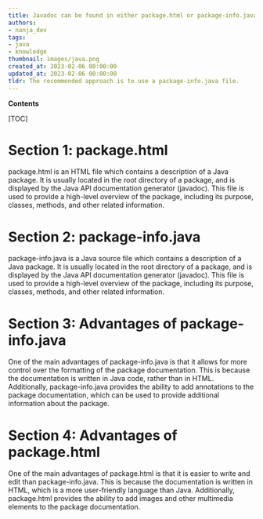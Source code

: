 ```yaml
---
title: Javadoc can be found in either package.html or package-info.java
authors:
- nanja_dev
tags:
- java
- knowledge
thumbnail: images/java.png
created_at: 2023-02-06 00:00:00
updated_at: 2023-02-06 00:00:00
tldr: The recommended approach is to use a package-info.java file.
---
```


**Contents**

[TOC]

# Section 1: package.html

package.html is an HTML file which contains a description of a Java package. It is usually located in the root directory of a package, and is displayed by the Java API documentation generator (javadoc). This file is used to provide a high-level overview of the package, including its purpose, classes, methods, and other related information.

# Section 2: package-info.java

package-info.java is a Java source file which contains a description of a Java package. It is usually located in the root directory of a package, and is displayed by the Java API documentation generator (javadoc). This file is used to provide a high-level overview of the package, including its purpose, classes, methods, and other related information.

# Section 3: Advantages of package-info.java

One of the main advantages of package-info.java is that it allows for more control over the formatting of the package documentation. This is because the documentation is written in Java code, rather than in HTML. Additionally, package-info.java provides the ability to add annotations to the package documentation, which can be used to provide additional information about the package.

# Section 4: Advantages of package.html

One of the main advantages of package.html is that it is easier to write and edit than package-info.java. This is because the documentation is written in HTML, which is a more user-friendly language than Java. Additionally, package.html provides the ability to add images and other multimedia elements to the package documentation.
